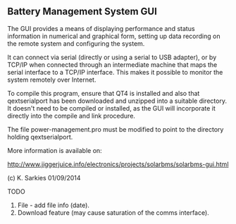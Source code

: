 Battery Management System GUI
-----------------------------

The GUI provides a means of displaying performance and status information in
numerical and graphical form, setting up data recording on the remote system
and configuring the system.

It can connect via serial (directly or using a serial to USB adapter), or by
TCP/IP when connected through an intermediate machine that maps the serial
interface to a TCP/IP interface. This makes it possible to monitor the system
remotely over Internet.

To compile this program, ensure that QT4 is installed and also that
qextserialport has been downloaded and unzipped into a suitable directory. It
doesn't need to be compiled or installed, as the GUI will incorporate it
directly into the compile and link procedure.

The file power-management.pro must be modified to point to the directory
holding qextserialport.

More information is available on:

http://www.jiggerjuice.info/electronics/projects/solarbms/solarbms-gui.html

(c) K. Sarkies 01/09/2014

TODO

1. File - add file info (date).
2. Download feature (may cause saturation of the comms interface).


